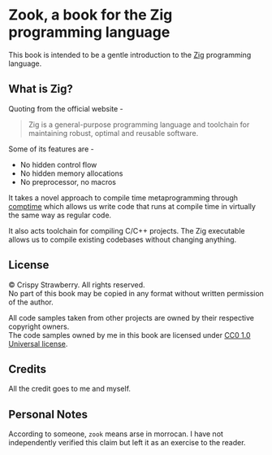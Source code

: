 # Zook, a book for the Zig programming language

This book is intended to be a gentle introduction to the
[Zig](https://ziglang.org) programming language.


## What is Zig?
Quoting from the official website -
> Zig is a general-purpose programming language and toolchain
> for maintaining robust, optimal and reusable software.

Some of its features are - 
- No hidden control flow
- No hidden memory allocations
- No preprocessor, no macros

It takes a novel approach to compile time metaprogramming
through [comptime]() which allows us write code that
runs at compile time in virtually the same way as regular
code.

It also acts toolchain for compiling C/C++ projects.
The Zig executable allows us to compile existing 
codebases without changing anything.


## License
© Crispy Strawberry. All rights reserved.  
No part of this book may be copied in any format 
without written permission of the author.

All code samples taken from other projects are owned
by their respective copyright owners.  
The code samples owned by me in this book are licensed
under 
[CC0 1.0 Universal license](https://creativecommons.org/publicdomain/zero/1.0/legalcode.en).


## Credits
All the credit goes to me and myself.

## Personal Notes
According to someone, `zook` means arse in morrocan.
I have not independently verified this claim but
left it as an exercise to the reader.

